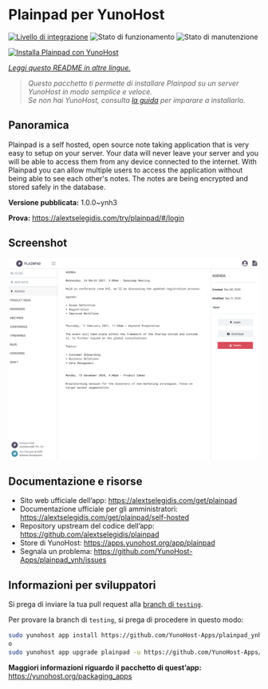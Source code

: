 <!--
N.B.: Questo README è stato automaticamente generato da <https://github.com/YunoHost/apps/tree/master/tools/readme_generator>
NON DEVE essere modificato manualmente.
-->

# Plainpad per YunoHost

[![Livello di integrazione](https://dash.yunohost.org/integration/plainpad.svg)](https://dash.yunohost.org/appci/app/plainpad) ![Stato di funzionamento](https://ci-apps.yunohost.org/ci/badges/plainpad.status.svg) ![Stato di manutenzione](https://ci-apps.yunohost.org/ci/badges/plainpad.maintain.svg)

[![Installa Plainpad con YunoHost](https://install-app.yunohost.org/install-with-yunohost.svg)](https://install-app.yunohost.org/?app=plainpad)

*[Leggi questo README in altre lingue.](./ALL_README.md)*

> *Questo pacchetto ti permette di installare Plainpad su un server YunoHost in modo semplice e veloce.*  
> *Se non hai YunoHost, consulta [la guida](https://yunohost.org/install) per imparare a installarlo.*

## Panoramica

Plainpad is a self hosted, open source note taking application that is very easy to setup on your server. Your data will never leave your server and you will be able to access them from any device connected to the internet.
With Plainpad you can allow multiple users to access the application without being able to see each other's notes. The notes are being encrypted and stored safely in the database.

**Versione pubblicata:** 1.0.0~ynh3

**Prova:** <https://alextselegidis.com/try/plainpad/#/login>

## Screenshot

![Screenshot di Plainpad](./doc/screenshots/screenshot.png)

## Documentazione e risorse

- Sito web ufficiale dell’app: <https://alextselegidis.com/get/plainpad>
- Documentazione ufficiale per gli amministratori: <https://alextselegidis.com/get/plainpad/self-hosted>
- Repository upstream del codice dell’app: <https://github.com/alextselegidis/plainpad>
- Store di YunoHost: <https://apps.yunohost.org/app/plainpad>
- Segnala un problema: <https://github.com/YunoHost-Apps/plainpad_ynh/issues>

## Informazioni per sviluppatori

Si prega di inviare la tua pull request alla [branch di `testing`](https://github.com/YunoHost-Apps/plainpad_ynh/tree/testing).

Per provare la branch di `testing`, si prega di procedere in questo modo:

```bash
sudo yunohost app install https://github.com/YunoHost-Apps/plainpad_ynh/tree/testing --debug
o
sudo yunohost app upgrade plainpad -u https://github.com/YunoHost-Apps/plainpad_ynh/tree/testing --debug
```

**Maggiori informazioni riguardo il pacchetto di quest’app:** <https://yunohost.org/packaging_apps>
